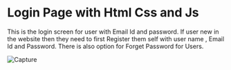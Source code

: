 # Login Page with Html Css and Js
This is the login screen for user with Email Id and password. If user new in the website then they need to first Register them self with user name , Email Id and Password. 
There is also option for Forget Password for Users. 

![Capture](https://github.com/user-attachments/assets/1423e12e-4c06-4d91-8026-6ca5f22d2c73)
